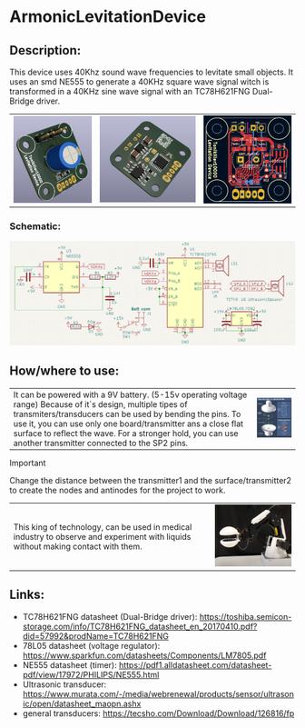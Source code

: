 # ArmonicLevitationDevice

## Description:
This device uses 40Khz sound wave frequencies to levitate small objects. 
It uses an smd NE555 to generate a 40KHz square wave signal witch is transformed in a 40KHz sine wave signal with an TC78H621FNG Dual-Bridge driver.

<table>
  <tr>
    <td><img src="https://github.com/Tonikiller10000/ArmonicLevitationDevice/blob/main/LevitationPictures/47.png" ></td>
    <td><img src="https://github.com/Tonikiller10000/ArmonicLevitationDevice/blob/main/LevitationPictures/44.png" ></td>
    <td><img src="https://github.com/Tonikiller10000/ArmonicLevitationDevice/blob/main/LevitationPictures/43.png" ></td>
  </tr>
</table>

### Schematic:
<img src="https://github.com/Tonikiller10000/ArmonicLevitationDevice/blob/main/LevitationPictures/45.png" >




## How/where to use:

<table>
  <tr>
    <td> 
      It can be powered with a 9V battery. (5-15v operating voltage range)
      Because of it`s design, multiple tipes of transmiters/transducers can be used by bending the pins. 
      To use it, you can use only one board/transmitter ans a close flat surface to reflect the wave. 
      For a stronger hold, you can use another transmitter connected to the SP2 pins.
   </td>
    <td><img src="https://github.com/Tonikiller10000/ArmonicLevitationDevice/blob/main/LevitationPictures/p1.webp" width= 500></td>
  </tr>
</table>

> [!IMPORTANT]
> Change the distance between the transmitter1 and the surface/transmitter2 to create the nodes and antinodes for the project to work.

<table>
  <tr>
    <td> 
    This king of technology, can be used in medical industry to observe and experiment with liquids without making contact with them.</td>
    <td><img src="https://github.com/Tonikiller10000/ArmonicLevitationDevice/blob/main/LevitationPictures/p2.png" width= 400></td>
  </tr>
</table>



## Links:
- TC78H621FNG datasheet (Dual-Bridge driver): https://toshiba.semicon-storage.com/info/TC78H621FNG_datasheet_en_20170410.pdf?did=57992&prodName=TC78H621FNG
- 78L05 datasheet (voltage regulator): https://www.sparkfun.com/datasheets/Components/LM7805.pdf
- NE555 datasheet (timer): https://pdf1.alldatasheet.com/datasheet-pdf/view/17972/PHILIPS/NE555.html
- Ultrasonic transducer: https://www.murata.com/-/media/webrenewal/products/sensor/ultrasonic/open/datasheet_maopn.ashx
- general transducers: https://tecsho.com/Download/Download/126816/fp